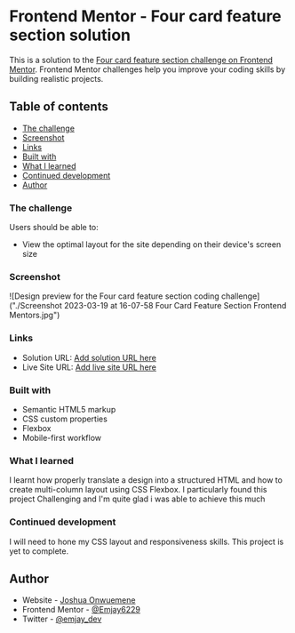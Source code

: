 # Frontend Mentor - Four card feature section solution

This is a solution to the [Four card feature section challenge on Frontend Mentor](https://www.frontendmentor.io/challenges/four-card-feature-section-weK1eFYK). Frontend Mentor challenges help you improve your coding skills by building realistic projects. 

## Table of contents

  - [The challenge](#the-challenge)
  - [Screenshot](#screenshot)
  - [Links](#links)
  - [Built with](#built-with)
  - [What I learned](#what-i-learned)
  - [Continued development](#continued-development)
  - [Author](#author)

### The challenge

Users should be able to:

- View the optimal layout for the site depending on their device's screen size

### Screenshot

![Design preview for the Four card feature section coding challenge]("./Screenshot 2023-03-19 at 16-07-58 Four Card Feature Section Frontend Mentors.jpg")

### Links

- Solution URL: [Add solution URL here](https://your-solution-url.com)
- Live Site URL: [Add live site URL here](https://your-live-site-url.com)

### Built with

- Semantic HTML5 markup
- CSS custom properties
- Flexbox
- Mobile-first workflow

### What I learned

I learnt how properly translate a design into a structured HTML and how to create multi-column layout using CSS Flexbox. I particularly found this project Challenging and I'm quite glad i was able to achieve this much

### Continued development

I will need to hone my CSS layout and responsiveness skills. This project is yet to complete.

## Author

- Website - [Joshua Onwuemene](https://www.github/Emjay6229)
- Frontend Mentor - [@Emjay6229](https://www.frontendmentor.io/profile/Emjay6229)
- Twitter - [@emjay_dev](https://www.twitter.com/emjay_dev)
